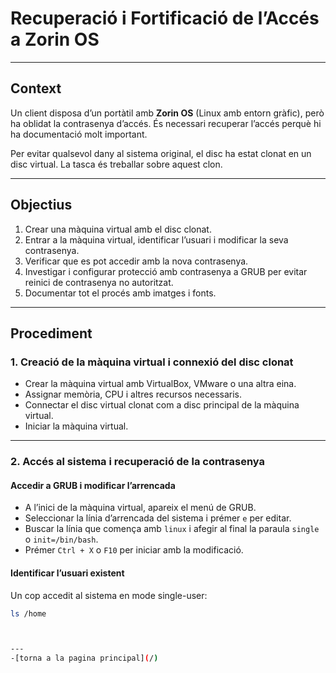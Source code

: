 # Recuperació i Fortificació de l’Accés a Zorin OS

---

## Context

Un client disposa d’un portàtil amb **Zorin OS** (Linux amb entorn gràfic), però ha oblidat la contrasenya d’accés. És necessari recuperar l’accés perquè hi ha documentació molt important.

Per evitar qualsevol dany al sistema original, el disc ha estat clonat en un disc virtual. La tasca és treballar sobre aquest clon.

---

## Objectius

1. Crear una màquina virtual amb el disc clonat.
2. Entrar a la màquina virtual, identificar l’usuari i modificar la seva contrasenya.
3. Verificar que es pot accedir amb la nova contrasenya.
4. Investigar i configurar protecció amb contrasenya a GRUB per evitar reinici de contrasenya no autoritzat.
5. Documentar tot el procés amb imatges i fonts.

---

## Procediment

### 1. Creació de la màquina virtual i connexió del disc clonat

- Crear la màquina virtual amb VirtualBox, VMware o una altra eina.
- Assignar memòria, CPU i altres recursos necessaris.
- Connectar el disc virtual clonat com a disc principal de la màquina virtual.
- Iniciar la màquina virtual.

---

### 2. Accés al sistema i recuperació de la contrasenya

#### Accedir a GRUB i modificar l’arrencada

- A l’inici de la màquina virtual, apareix el menú de GRUB.
- Seleccionar la línia d’arrencada del sistema i prémer `e` per editar.
- Buscar la línia que comença amb `linux` i afegir al final la paraula `single` o `init=/bin/bash`.
- Prémer `Ctrl + X` o `F10` per iniciar amb la modificació.

#### Identificar l’usuari existent

Un cop accedit al sistema en mode single-user:

```bash
ls /home



---
-[torna a la pagina principal](/)


